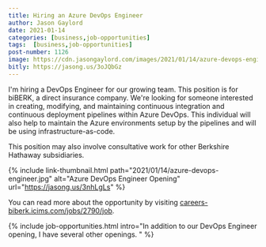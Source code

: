 ```yaml
---
title: Hiring an Azure DevOps Engineer
author: Jason Gaylord
date: 2021-01-14
categories: [business,job-opportunities]
tags:  [business,job-opportunities]
post-number: 1126
image: https://cdn.jasongaylord.com/images/2021/01/14/azure-devops-engineer.jpg
bitly: https://jasong.us/3oJQbGz
---
```


I'm hiring a DevOps Engineer for our growing team. This position is for biBERK, a direct insurance company. We're looking for someone interested in creating, modifying, and maintaining continuous integration and continuous deployment pipelines within Azure DevOps. This individual will also help to maintain the Azure environments setup by the pipelines and will be using infrastructure-as-code.

This position may also involve consultative work for other Berkshire Hathaway subsidiaries. 

{% include link-thumbnail.html path="2021/01/14/azure-devops-engineer.jpg" alt="Azure DevOps Engineer Opening" url="https://jasong.us/3nhLgLs" %}

You can read more about the opportunity by visiting [careers-biberk.icims.com/jobs/2790/job](https://jasong.us/3nhLgLs).

{% include job-opportunities.html intro="In addition to our DevOps Engineer opening, I have several other openings. " %}